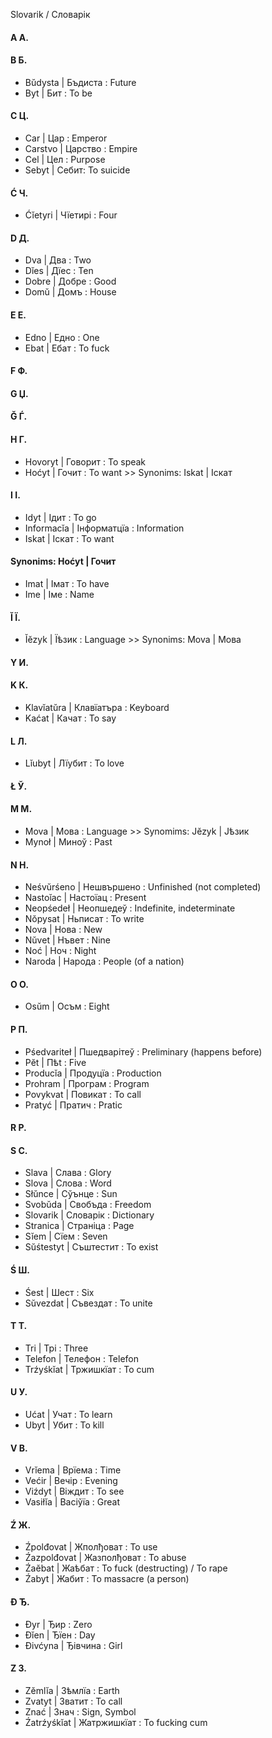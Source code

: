 Slovarik / Словарік
#### A А.
#### B Б.
*	Bŭdysta | Бъдиста : Future
*	Byt | Бит : To be
#### C Ц.
*	Car | Цар : Emperor
*	Carstvo | Царство : Empire
*	Cel | Цел : Purpose
*   Sebyt | Себит: To suicide
#### Ć Ч.
*	Ćĭetyri | Чїетирі : Four
#### D Д.
*	 Dva | Два : Two
*	 Dĭes | Дїес : Ten
*	 Dobre | Добре : Good
*	 Domŭ | Домъ : House
#### E Е.
*	Edno | Едно : One
*   Ebat | Ебат : To fuck
#### F Ф.
#### G Џ.
#### Ğ Ѓ.
#### H Г.
*	Hovoryt | Говорит : To speak
*	Hoćyt | Гочит : To want >> Synonims: Iskat | Іскат
#### I І.
*	Idyt | Ідит : To go
*	Informacĭa | Інформатцїа : Information
*	Iskat | Іскат : To want
#### Synonims: Hoćyt | Гочит
*	Imat | Імат : To have
*	Ime | Іме : Name
#### Ĭ Ї.
*	Ĭĕzyk | Їѣзик : Language >> Synonims: Mova | Мова
#### Y И.
#### K К.
*	Klavĭatŭra | Клавїатъра : Keyboard
*   Kaćat | Качат : To say
#### L Л.
*	Lĭubyt | Лїубит : To love
#### Ł Ў.
#### M М.
*	Mova | Мова : Language >> Synomims: Jĕzyk | Јѣзик
*	Mynoł | Миноў : Past
#### N Н.
*	Neśvŭrśeno | Нешвършено : Unfinished (not completed)
*	Nastoĭac | Настоїац : Present
*	Neopśedeł | Неопшедеў : Indefinite, indeterminate
*	Nŏpysat | Ньписат : To write
*	Nova | Нова : New
*	Nŭvet | Нъвет : Nine
*	Noć | Ноч : Night
*	Naroda | Народа : People (of a nation)
#### O О.
*	Osŭm | Осъм : Eight
#### P П.
*	Pśedvariteł | Пшедварітеў : Preliminary (happens before)
*	Pĕt | Пѣt : Five
*	Producĭa | Продуцїа : Production
*	Prohram | Програм : Program
*	Povykvat | Повикат : To call
*	Pratyć | Пратич : Pratic
#### R Р.
#### S С.
*	Slava | Слава : Glory
*	Slova | Слова : Word 
*	Słŭnce | Сўънце : Sun
*   Svobŭda | Свобъда : Freedom
*	Slovarik | Словарік : Dictionary
*	Stranica | Страніца : Page
*	Sĭem | Сїем : Seven
*	Sŭśtestyt | Съштестит : To exist
#### Ś Ш.
*	Śest | Шест : Six
*	Sŭvezdat | Съвездат : To unite
#### T Т.
*	Tri | Трі : Three
*	Telefon | Телефон : Telefon
*   Trźyśkĭat | Тржишкїат : To cum
#### U У.
*   Ućat | Учат : To learn
*   Ubyt | Убит : To kill
#### V В.
*	Vrĭema | Врїема : Time		
*	Većir | Вечір : Evening
*	Viźdyt | Віждит : To see
*	Vasiłĭa | Васіўїа : Great
#### Ź Ж.
*   Źpolđovat | Жполђоват : To use
*   Źazpolđovat | Жазполђоват : To abuse
*   Źaĕbat | Жаѣбат : To fuck (destructing) / To rape
*   Źabyt | Жабит : To massacre (a person)
#### Đ Ђ.
*	Đyr | Ђир : Zero
*	Đĭen | Ђїен : Day
*	Đivćyna | Ђівчина : Girl
#### Z З.
*	Zĕmlĭa | Зѣмлїа : Earth
*	Zvatyt | Зватит : To call
*   Znać | Знач : Sign, Symbol
*   Źatrźyśkĭat | Жатржишкїат : To fucking cum